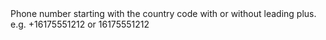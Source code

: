 <!-- markdownlint-disable-line -->Phone number starting with the country code with or without leading plus. e.g. +16175551212 or 16175551212